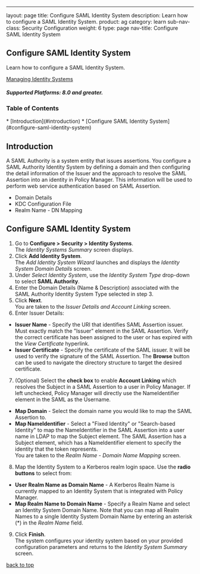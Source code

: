 ---
layout: page
title: Configure SAML Identity System
description: Learn how to configure a SAML Identity System.
product: ag
category: learn
sub-nav-class: Security Configuration
weight:	6
type: page
nav-title: Configure SAML Identity System

## Configure SAML Identity System

Learn how to configure a SAML Identity System.

<a href="../managing_identity_systems.html" class="button secondary">Managing Identity Systems</a>

<h5 class="stamp">Supported Platforms: 8.0 and greater.</h5>

### Table of Contents
<div id="toc-marker"></div>
* [Introduction](#introduction)
* [Configure SAML Identity System](#configure-saml-identity-system)

## Introduction

A SAML Authority is a system entity that issues assertions. You configure a SAML Authority Identity System by defining a domain and then configuring the detail information of the Issuer and the approach to resolve the SAML Assertion into an identity in Policy Manager. This information will be used to perform web service authentication based on SAML Assertion.  

* Domain Details
* KDC Configuration File
* Realm Name - DN Mapping

## Configure SAML Identity System

1. Go to **Configure > Security > Identity Systems**.  
The *Identity Systems Summary* screen displays. 
2. Click **Add Identity System**.  
The *Add Identity System Wizard* launches and displays the *Identity System Domain Details* screen.
3. Under *Select Identity System*, use the *Identity System Type* drop-down to select **SAML Authority**. 
4. Enter the Domain Details (Name & Description) associated with the SAML Authority Identity System Type selected in step 3.  
5. Click **Next**.  
You are taken to the *Issuer Details and Account Linking* screen.
6. Enter Issuer Details:
  * **Issuer Name** - Specify the URI that identifies SAML Assertion issuer. Must exactly match the "Issuer" element in the SAML Assertion.  Verify the correct certificate has been assigned to the user or has expired with the *View Certificate* hyperlink.
  * **Issuer Certificate** - Specify the certificate of the SAML issuer. It will be used to verify the signature of the SAML Assertion. The **Browse** button can be used to navigate the directory structure to target the desired certificate.
7. (Optional) Select the **check box** to enable **Account Linking** which resolves the Subject in a SAML Assertion to a user in Policy Manager. If left unchecked, Policy Manager will directly use the NameIdentifier element in the SAML as the Username.  
  * **Map Domain** - Select the domain name you would like to map the SAML Assertion to.
  * **Map NameIdentifier** - Select a "Fixed Identity" or "Search-based Identity" to map the NameIdentifier in the SAML Assertion into a user name in LDAP to map the Subject element. The SAML Assertion has a Subject element, which has a NameIdentifier element to specify the identity that the token represents.  
You are taken to the *Realm Name - Domain Name Mapping* screen.
8. Map the Identity System to a Kerberos realm login space.  Use the **radio buttons** to select from:  
  * **User Realm Name as Domain Name** - A Kerberos Realm Name is currently mapped to an Identity System that is integrated with Policy Manager.
  * **Map Realm Name to Domain Name** - Specify a Realm Name and select an Identity System Domain Name. Note that you can map all Realm Names to a single Identity System Domain Name by entering an asterisk (*) in the *Realm Name* field.
9. Click **Finish**.    
The system configures your identity system based on your provided configuration parameters and returns to the *Identity System Summary* screen.


<a href="#top">back to top</a> 
